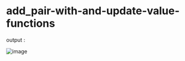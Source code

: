 # add_pair-with-and-update-value-functions

output :

![image](https://github.com/amrith-balaji/add_pair-with-and-update-value-functions/assets/124582454/5115b9fc-3817-4c9c-a25d-4fb8c7ba029c)


